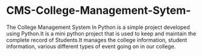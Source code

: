 # CMS-College-Management-Sytem-
The College Management System In Python is a simple project developed using Python.It is a mini python project that is used to keep and maintain the complete record of Students.It manages the college information, student information, various different types of event going on in our college. 
